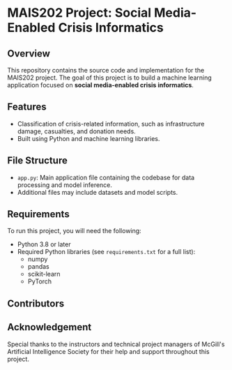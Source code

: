 # MAIS202 Project: Social Media-Enabled Crisis Informatics

## Overview
This repository contains the source code and implementation for the MAIS202 project. 
The goal of this project is to build a machine learning application focused on **social media-enabled crisis informatics**.

## Features
- Classification of crisis-related information, such as infrastructure damage, casualties, and donation needs.
- Built using Python and machine learning libraries.

## File Structure
- `app.py`: Main application file containing the codebase for data processing and model inference.
- Additional files may include datasets and model scripts.

## Requirements
To run this project, you will need the following:
- Python 3.8 or later
- Required Python libraries (see `requirements.txt` for a full list):
  - numpy
  - pandas
  - scikit-learn
  - PyTorch

## Contributors


## Acknowledgement
Special thanks to the instructors and technical project managers of McGill's Artificial Intelligence Society for their help and support throughout this project.
